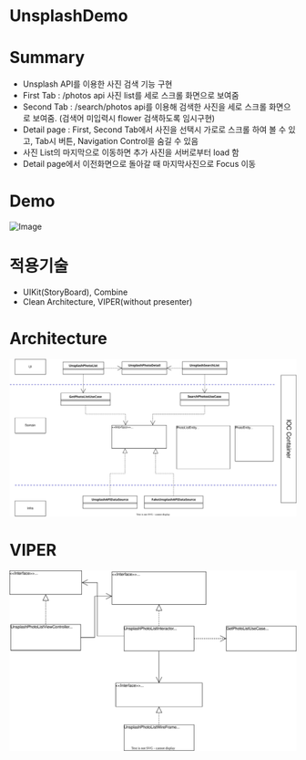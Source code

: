 # UnsplashDemo

# Summary
- Unsplash API를 이용한 사진 검색 기능 구현
- First Tab : /photos api 사진 list를 세로 스크롤 화면으로 보여줌
- Second Tab : /search/photos api를 이용해 검색한 사진을 세로 스크롤 화면으로 보여줌. (검색어 미입력시 flower 검색하도록 임시구현)
- Detail page : First, Second Tab에서 사진을 선택시 가로로 스크롤 하여 볼 수 있고, Tab시 버튼, Navigation Control을 숨길 수 있음
- 사진 List의 마지막으로 이동하면 추가 사진을 서버로부터 load 함
- Detail page에서 이전화면으로 돌아갈 때 마지막사진으로 Focus 이동

# Demo
![Image](https://github.com/jedchoi/UnsplashDemo/blob/main/UnsplashDemo.gif)

# 적용기술
- UIKit(StoryBoard), Combine
- Clean Architecture, VIPER(without presenter)

# Architecture
<img src=https://github.com/jedchoi/UnsplashDemo/blob/main/UnsplashDemoArchitecture.svg>

# VIPER 
<img src=https://github.com/jedchoi/UnsplashDemo/blob/main/UnsplashUIVIPER.svg>
